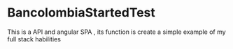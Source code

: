 # BancolombiaStartedTest
This is a API and angular SPA , its function is create a simple example of my full stack habilities
